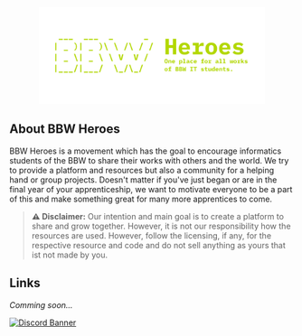 <p align="center">
  <a href="https://bbwheroes.com" target="_blank">
    <img src="https://raw.githubusercontent.com/bbwheroes/.github/main/profile/banner.svg" width="400">
  </a>
</p>


## About BBW Heroes

BBW Heroes is a movement which has the goal to encourage informatics students of the BBW to share their works with others and the world. We try to provide a platform and resources but also a community for a helping hand or group projects. Doesn't matter if you've just began or are in the final year of your apprenticeship, we want to motivate everyone to be a part of this and make something great for many more apprentices to come.

> **⚠️ Disclaimer:** Our intention and main goal is to create a platform to share and grow together. However, it is not our responsibility how the resources are used. However, follow the licensing, if any, for the respective resource and code and do not sell anything as yours that ist not made by you.

## Links

_Comming soon..._

<a href="https://discord.gg/xbUfU4FYSc" target="_blank">
  <img src="https://discordapp.com/api/guilds/1183343833229045850/widget.png?style=banner2" alt="Discord Banner"/>
</a>
